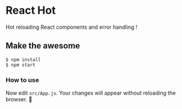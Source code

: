 # React Hot
 Hot reloading React components and error handling !

## Make the awesome
```shell
$ npm install
$ npm start
```

### How to use
Now edit ```src/App.js```.
Your changes will appear without reloading the browser. :rocket:

